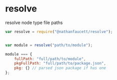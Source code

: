 resolve
=======

resolve node type file paths

```javascript
var resolve = require("@nathanfaucett/resolve");


var module = resolve("path/to/module");

module === {
    fullPath: "full/path/to/module",
    pkgFullPath: "full/path/to/package.json",
    pkg: {} // parsed json package if has one
};
```
